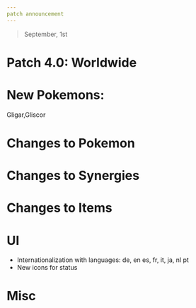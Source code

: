 ```yaml
---
patch announcement
---
```


> September, 1st

# Patch 4.0: Worldwide

# New Pokemons:

Gligar,Gliscor

# Changes to Pokemon

# Changes to Synergies

# Changes to Items

# UI

- Internationalization with languages: de, en es, fr, it, ja, nl pt
- New icons for status

# Misc
